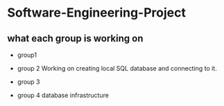 # Software-Engineering-Project

## what each group is working on

* group1


* group 2
Working on creating local SQL database and connecting to it.

* group 3 


* group 4 
database infrastructure
